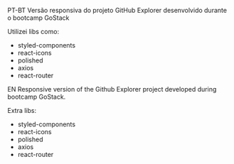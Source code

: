 PT-BT
Versão responsiva do projeto GitHub Explorer desenvolvido durante o bootcamp GoStack

Utilizei libs como: 
- styled-components
- react-icons
- polished
- axios
- react-router

EN
Responsive version of the Github Explorer project developed during bootcamp GoStack.

Extra libs:
- styled-components
- react-icons
- polished
- axios
- react-router
